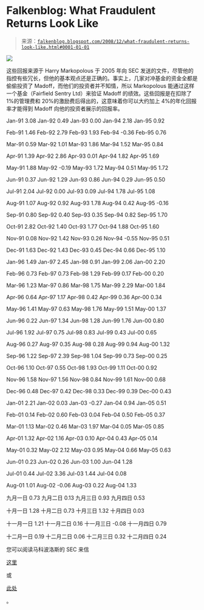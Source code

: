 <!--yml

category: 未分类

date: 2024-05-12 22:38:21

-->

# Falkenblog: What Fraudulent Returns Look Like

> 来源：[`falkenblog.blogspot.com/2008/12/what-fraudulent-returns-look-like.html#0001-01-01`](http://falkenblog.blogspot.com/2008/12/what-fraudulent-returns-look-like.html#0001-01-01)

![](https://blogger.googleusercontent.com/img/b/R29vZ2xl/AVvXsEjkWDszbtPn4dOi9D67gOkH1Vn76DR2eZKDd6maHgkdZBlXYh_BbXsH8Af6W3L6_ZO1yWjgXpjV-aph0fmOC9pHuwlchvHYI3o5-Tdpn4bjyQQs6P4UDxItxG2YU7av_En2fgYLFA/s1600-h/madoffch2.png)

这些回报来源于 Harry Markopolous 于 2005 年向 SEC 发送的文件，尽管他的指控有些冗长，但他的基本观点还是正确的。事实上，几家对冲基金的资金全都是偷偷投资了 Madoff，而他们的投资者并不知情，所以 Markopolous 能通过这样一个基金（Fairfield Sentry Ltd）来验证 Madoff 的绩效。这些回报是在扣除了 1%的管理费和 20%的激励费后得出的，这意味着你可以大约加上 4%的年化回报率才能得到 Madoff 向他的投资者展示的回报率。

Jan-91 3.08 Jan-92 0.49 Jan-93 0.00 Jan-94 2.18 Jan-95 0.92

Feb-91 1.46 Feb-92 2.79 Feb-93 1.93 Feb-94 -0.36 Feb-95 0.76

Mar-91 0.59 Mar-92 1.01 Mar-93 1.86 Mar-94 1.52 Mar-95 0.84

Apr-91 1.39 Apr-92 2.86 Apr-93 0.01 Apr-94 1.82 Apr-95 1.69

May-91 1.88 May-92 -0.19 May-93 1.72 May-94 0.51 May-95 1.72

Jun-91 0.37 Jun-92 1.29 Jun-93 0.86 Jun-94 0.29 Jun-95 0.50

Jul-91 2.04 Jul-92 0.00 Jul-93 0.09 Jul-94 1.78 Jul-95 1.08

Aug-91 1.07 Aug-92 0.92 Aug-93 1.78 Aug-94 0.42 Aug-95 -0.16

Sep-91 0.80 Sep-92 0.40 Sep-93 0.35 Sep-94 0.82 Sep-95 1.70

Oct-91 2.82 Oct-92 1.40 Oct-93 1.77 Oct-94 1.88 Oct-95 1.60

Nov-91 0.08 Nov-92 1.42 Nov-93 0.26 Nov-94 -0.55 Nov-95 0.51

Dec-91 1.63 Dec-92 1.43 Dec-93 0.45 Dec-94 0.66 Dec-95 1.10

Jan-96 1.49 Jan-97 2.45 Jan-98 0.91 Jan-99 2.06 Jan-00 2.20

Feb-96 0.73 Feb-97 0.73 Feb-98 1.29 Feb-99 0.17 Feb-00 0.20

Mar-96 1.23 Mar-97 0.86 Mar-98 1.75 Mar-99 2.29 Mar-00 1.84

Apr-96 0.64 Apr-97 1.17 Apr-98 0.42 Apr-99 0.36 Apr-00 0.34

May-96 1.41 May-97 0.63 May-98 1.76 May-99 1.51 May-00 1.37

Jun-96 0.22 Jun-97 1.34 Jun-98 1.28 Jun-99 1.76 Jun-00 0.80

Jul-96 1.92 Jul-97 0.75 Jul-98 0.83 Jul-99 0.43 Jul-00 0.65

Aug-96 0.27 Aug-97 0.35 Aug-98 0.28 Aug-99 0.94 Aug-00 1.32

Sep-96 1.22 Sep-97 2.39 Sep-98 1.04 Sep-99 0.73 Sep-00 0.25

Oct-96 1.10 Oct-97 0.55 Oct-98 1.93 Oct-99 1.11 Oct-00 0.92

Nov-96 1.58 Nov-97 1.56 Nov-98 0.84 Nov-99 1.61 Nov-00 0.68

Dec-96 0.48 Dec-97 0.42 Dec-98 0.33 Dec-99 0.39 Dec-00 0.43

Jan-01 2.21 Jan-02 0.03 Jan-03 -0.27 Jan-04 0.94 Jan-05 0.51

Feb-01 0.14 Feb-02 0.60 Feb-03 0.04 Feb-04 0.50 Feb-05 0.37

Mar-01 1.13 Mar-02 0.46 Mar-03 1.97 Mar-04 0.05 Mar-05 0.85

Apr-01 1.32 Apr-02 1.16 Apr-03 0.10 Apr-04 0.43 Apr-05 0.14

May-01 0.32 May-02 2.12 May-03 0.95 May-04 0.66 May-05 0.63

Jun-01 0.23 Jun-02 0.26 Jun-03 1.00 Jun-04 1.28

Jul-01 0.44 Jul-02 3.36 Jul-03 1.44 Jul-04 0.08

Aug-01 1.01 Aug-02 -0.06 Aug-03 0.22 Aug-04 1.33

九月一日 0.73 九月二日 0.13 九月三日 0.93 九月四日 0.53

十月一日 1.28 十月二日 0.73 十月三日 1.32 十月四日 0.03

十一月一日 1.21 十一月二日 0.16 十一月三日 -0.08 十一月四日 0.79

十二月一日 0.19 十二月二日 0.06 十二月三日 0.32 十二月四日 0.24

您可以阅读马科波洛斯的 SEC 来信

[这里](http://online.wsj.com/documents/Madoff_SECdocs_20081217.pdf)

或

[此处](http://www.slideshare.net/hblodget/markopolos-madoff-complaint-presentation?nocache=9281&type=document)

。
